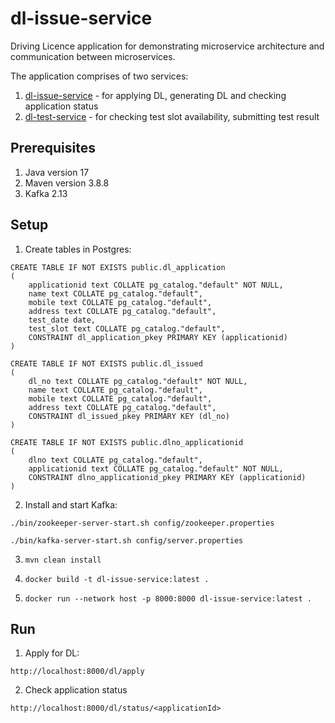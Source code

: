 # dl-issue-service
Driving Licence application for demonstrating microservice architecture and communication between microservices.

The application comprises of two services:
1. [dl-issue-service](https://github.com/ChandniRB/dl-issue-service) - for applying DL, generating DL and checking application status
2. [dl-test-service](https://github.com/ChandniRB/dl-test-service) - for checking test slot availability, submitting test result


## Prerequisites
1. Java version 17
2. Maven version 3.8.8
3. Kafka 2.13

## Setup

1. Create tables in Postgres:
```
CREATE TABLE IF NOT EXISTS public.dl_application
(
    applicationid text COLLATE pg_catalog."default" NOT NULL,
    name text COLLATE pg_catalog."default",
    mobile text COLLATE pg_catalog."default",
    address text COLLATE pg_catalog."default",
    test_date date,
    test_slot text COLLATE pg_catalog."default",
    CONSTRAINT dl_application_pkey PRIMARY KEY (applicationid)
)

```

```
CREATE TABLE IF NOT EXISTS public.dl_issued
(
    dl_no text COLLATE pg_catalog."default" NOT NULL,
    name text COLLATE pg_catalog."default",
    mobile text COLLATE pg_catalog."default",
    address text COLLATE pg_catalog."default",
    CONSTRAINT dl_issued_pkey PRIMARY KEY (dl_no)
)

```

```
CREATE TABLE IF NOT EXISTS public.dlno_applicationid
(
    dlno text COLLATE pg_catalog."default",
    applicationid text COLLATE pg_catalog."default" NOT NULL,
    CONSTRAINT dlno_applicationid_pkey PRIMARY KEY (applicationid)
)

```

2. Install and start Kafka:

```
./bin/zookeeper-server-start.sh config/zookeeper.properties

./bin/kafka-server-start.sh config/server.properties
```


3. `mvn clean install`

4. `docker build -t dl-issue-service:latest .`

5. `docker run --network host -p 8000:8000 dl-issue-service:latest .`

## Run

1. Apply for DL:
```
http://localhost:8000/dl/apply
```

2. Check application status
```
http://localhost:8000/dl/status/<applicationId>
```
